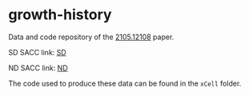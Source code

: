 # growth-history
Data and code repository of the [2105.12108](https://arxiv.org/abs/2105.12108) paper.


SD SACC link: [SD](https://entangled.physics.ox.ac.uk/index.php/s/cF1x6j4biWXjDy3/download)

ND SACC link: [ND](https://entangled.physics.ox.ac.uk/index.php/s/fxQYKHql0NtDOEo/download)

The code used to produce these data can be found in the `xCell` folder.
